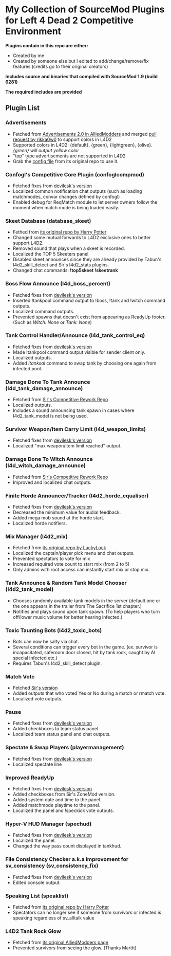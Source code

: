 # My Collection of SourceMod Plugins for Left 4 Dead 2 Competitive Environment
**Plugins contain in this repo are either:**
* Created by me
* Created by someone else but I edited to add/change/remove/fix features (credits go to their original creators)

**Includes source and binaries that compiled with SourceMod 1.9 (build 6281)**

**The required includes are provided**

## Plugin List
### Advertisements
* Fetched from [Advertisements 2.0 in AlliedModders](https://forums.alliedmods.net/showthread.php?p=592536) and merged [pull request by rikka0w0](https://github.com/ErikMinekus/sm-advertisements/pull/3) to support colors in L4D2
* Supported colors in L4D2: {default}, {green}, {lightgreen}, {olive}. _{green} will output yellow color_
* "top" type advertisements are not supported in L4D2
* Grab the [config file](https://github.com/ErikMinekus/sm-advertisements/blob/master/addons/sourcemod/configs/advertisements.txt) from its original repo to use it.
### Confogl's Competitive Core Plugin (confoglcompmod)
* Fetched fixes from [devilesk's version](https://github.com/devilesk/rl4d2l-plugins/blob/master/confoglcompmod.sp)
* Localized common notification chat outputs (such as loading matchmodes, convar changes defined by confogl)
* Enabled debug for ReqMatch module to let server owners follow the moment when match mode is being loaded easily.
### Skeet Database (database_skeet)
* Fethed from [its original repo by Harry Potter](https://github.com/fbef0102/L4D1_2-Plugins/tree/master/top)
* Changed some mutual forwards to L4D2 exclusive ones to better support L4D2.
* Removed sound that plays when a skeet is recorded.
* Localized the TOP 5 Skeeters panel
* Disabled skeet announces since they are already provided by Tabun's l4d2_skill_detect and Sir's l4d2_stats plugins.
* Changed chat commands: **!top5skeet !skeetrank**
### Boss Flow Announce (l4d_boss_percent)
* Fetched fixes from [devilesk's version](https://github.com/devilesk/rl4d2l-plugins/blob/master/l4d_boss_percent.sp)
* Inserted !tankpool command output to !boss, !tank and !witch command outputs.
* Localized command outputs.
* Prevented spawns that doesn't exist from appearing as ReadyUp footer. (Such as _Witch: None_ or _Tank: None_)
### Tank Control Handler/Announce (l4d_tank_control_eq)
* Fetched fixes from [devilesk's version](https://github.com/devilesk/rl4d2l-plugins/blob/master/l4d_tank_control_eq.sp)
* Made !tankpool command output visible for sender client only.
* Localized outputs.
* Added _!tanksal_ command to swap tank by choosing one again from infected pool.
### Damage Done To Tank Announce (l4d_tank_damage_announce)
* Fetched from [Sir's Competitive Rework Repo](https://github.com/SirPlease/L4D2-Competitive-Rework/blob/master/addons/sourcemod/scripting/l4d_tank_damage_announce.sp)
* Localized outputs.
* Includes a sound announcing tank spawn in cases where l4d2_tank_model is not being used.
### Survivor Weapon/Item Carry Limit (l4d_weapon_limits)
* Fetched fixes from [devilesk's version](https://github.com/devilesk/rl4d2l-plugins/blob/master/l4d_weapon_limits.sp)
* Localized "max weapon/item limit reached" output.
### Damage Done To Witch Announce (l4d_witch_damage_announce)
* Fetched from [Sir's Competitive Rework Repo](https://github.com/SirPlease/L4D2-Competitive-Rework/blob/master/addons/sourcemod/scripting/l4d_witch_damage_announce.sp)
* Improved and localized chat outputs.
### Finite Horde Announcer/Tracker (l4d2_horde_equaliser)
* Fetched fixes from [devilesk's version](https://github.com/devilesk/rl4d2l-plugins/blob/master/l4d2_horde_equaliser.sp)
* Decreased the minimum value for audial feedback.
* Added mega mob sound at the horde start.
* Localized horde notifiers.
### Mix Manager (l4d2_mix)
* Fetched from [its original repo by LuckyLock](https://github.com/LuckyServ/sourcemod-plugins/blob/master/source/l4d2_mix.sp)
* Localized the captain/player pick menu and chat outputs.
* Prevented spectators to vote for mix
* Increased required vote count to start mix (from 2 to 5)
* Only admins with root access can instantly start mix or stop mix.
### Tank Announce & Random Tank Model Chooser (l4d2_tank_model)
* Chooses randomly available tank models in the server (default one or the one appears in the trailer from The Sacrifice 1st chapter.)
* Notifies and plays sound upon tank spawn. (To help players who turn off/lower music volume for better hearing infected.)
### Toxic Taunting Bots (l4d2_toxic_bots)
* Bots can now be salty via chat.
* Several conditions can trigger every bot in the game. (ex. survivor is incapacitated, saferoom door closed, hit by tank rock, caught by AI special infected etc.)
* Requires Tabun's l4d2_skill_detect plugin.
### Match Vote
* Fetched [Sir's version](https://github.com/SirPlease/SirCoding/blob/master/PublicSourceSP/Old%20(2014%20and%20Earlier)/match_vote.sp)
* Added outputs that who voted Yes or No during a match or rmatch vote.
* Localized vote outputs.
### Pause
* Fetched fixes from [devilesk's version](https://github.com/devilesk/rl4d2l-plugins/blob/master/pause.sp)
* Added checkboxes to team status panel.
* Localized team status panel and chat outputs.
### Spectate & Swap Players (playermanagement)
* Fetched fixes from [devilesk's version](https://github.com/devilesk/rl4d2l-plugins/blob/master/playermanagement.sp)
* Localized spectate line
### Improved ReadyUp
* Fetched fixes from [devilesk's version](https://github.com/devilesk/rl4d2l-plugins/blob/master/readyup.sp)
* Added checkboxes from Sir's ZoneMod version.
* Added system date and time to the panel.
* Added matchmode playtime to the panel.
* Localized the panel and !speckick vote outputs.
### Hyper-V HUD Manager (spechud)
* Fetched fixes from [devilesk's version](https://github.com/devilesk/rl4d2l-plugins/blob/master/spechud.sp)
* Localized the panel.
* Changed the way pass count displayed in tankhud.
### File Consistency Checker a.k.a improvoment for sv_consistency (sv_consistency_fix)
* Fetched fixes from [devilesk's version](https://github.com/devilesk/rl4d2l-plugins/blob/master/sv_consistency_fix.sp)
* Edited console output.
### Speaking List (speaklist)
* Fetched from [its original repo by Harry Potter](https://github.com/fbef0102/L4D1-Competitive-Plugins/tree/master/SpeakingList)
* Spectators can no longer see if someone from survivors or infected is speaking regardless of sv_alltalk value
### L4D2 Tank Rock Glow
* Fetched from [its original AlliedModders page](https://forums.alliedmods.net/showthread.php?p=2675889)
* Prevented survivors from seeing the glow. (Thanks Marttt)
